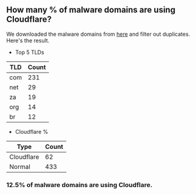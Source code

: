 ## How many % of malware domains are using Cloudflare?


We downloaded the malware domains from [here](https://urlhaus.abuse.ch) and filter out duplicates.
Here's the result.


[//]: # (start replacement)


- Top 5 TLDs

| TLD | Count |
| --- | --- |
| com | 231 |
| net | 29 |
| za | 19 |
| org | 14 |
| br | 12 |


- Cloudflare %

| Type | Count |
| --- | --- |
| Cloudflare | 62 |
| Normal | 433 |


### 12.5% of malware domains are using Cloudflare.